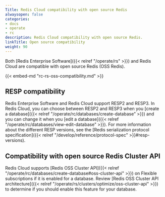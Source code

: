 ```yaml
---
Title: Redis Cloud compatibility with open source Redis
alwaysopen: false
categories:
- docs
- operate
- rc
description: Redis Cloud compatibility with open source Redis.
linkTitle: Open source compatibility
weight: 90
---
```


Both [Redis Enterprise Software]({{< relref "/operate/rs" >}}) and Redis Cloud are compatible with open source
Redis (OSS Redis). 

{{< embed-md "rc-rs-oss-compatibility.md"  >}}

## RESP compatibility

Redis Enterprise Software and Redis Cloud support RESP2 and RESP3. In Redis Cloud, you can choose between RESP2 and RESP3 when you [create a database]({{< relref "/operate/rc/databases/create-database" >}}) and you can change it when you [edit a database]({{< relref "/operate/rc/databases/view-edit-database" >}}). For more information about the different RESP versions, see the [Redis serialization protocol specification]({{< relref "/develop/reference/protocol-spec" >}}#resp-versions).

## Compatibility with open source Redis Cluster API

Redis Cloud supports [Redis OSS Cluster API]({{< relref "/operate/rc/databases/create-database#oss-cluster-api" >}}) on Flexible subscriptions if it is enabled for a database. Review [Redis OSS Cluster API architecture]({{< relref "/operate/rs/clusters/optimize/oss-cluster-api" >}}) to determine if you should enable this feature for your database.